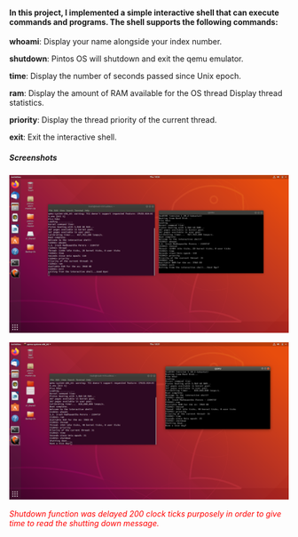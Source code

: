 #### In this project, I implemented a simple interactive shell that can execute commands and programs. The shell supports the following commands:

**whoami**: Display your name alongside your index number.

**shutdown**: Pintos OS will shutdown and exit the qemu emulator.

**time**: Display the number of seconds passed since Unix epoch.

**ram**: Display the amount of RAM available for the OS
thread Display thread statistics.

**priority**: Display the thread priority of the current thread.

**exit**: Exit the interactive shell.

##### Screenshots

![interactive shell ss 1](VirtualBox_Ubuntu18_24_08_2023_13_25_16.png)


![interactive shell ss 1](VirtualBox_Ubuntu18_24_08_2023_13_27_06.png)



<span style="color:red">*Shutdown function was delayed 200 clock ticks purposely in order to give time to read the shutting down message.*</span>



